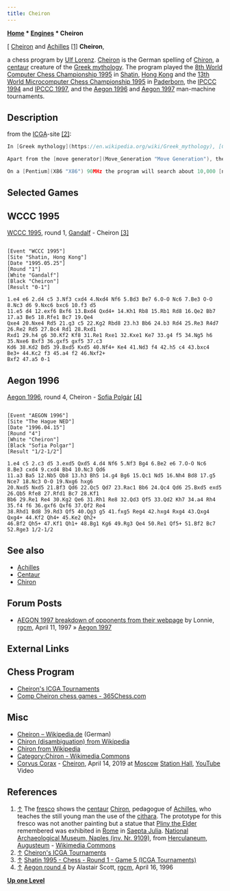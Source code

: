 ```yaml
---
title: Cheiron
---
```

**[Home](Home "Home") * [Engines](Engines "Engines") * Cheiron**

\[ [Cheiron](https://de.wikipedia.org/wiki/Cheiron) and [Achilles](https://en.wikipedia.org/wiki/Achilles) <a id="cite-note-1" href="#cite-ref-1">[1]</a>
**Cheiron**,

a chess program by [Ulf Lorenz](Ulf_Lorenz "Ulf Lorenz"). [Cheiron](https://de.wikipedia.org/wiki/Cheiron) is the German spelling of [Chiron](https://en.wikipedia.org/wiki/Chiron), a [centaur](https://en.wikipedia.org/wiki/Centaur) creature of the [Greek mythology](https://en.wikipedia.org/wiki/Greek_mythology). The program played the [8th World Computer Chess Championship 1995](WCCC_1995 "WCCC 1995") in [Shatin](https://en.wikipedia.org/wiki/Sha_Tin), [Hong Kong](https://en.wikipedia.org/wiki/Hong_Kong) and the [13th World Microcomputer Chess Championship 1995](WMCCC_1995 "WMCCC 1995") in [Paderborn](https://en.wikipedia.org/wiki/Paderborn), the [IPCCC 1994](IPCCC_1994 "IPCCC 1994") and [IPCCC 1997](IPCCC_1997 "IPCCC 1997"), and the [Aegon 1996](Aegon_1996 "Aegon 1996") and [Aegon 1997](Aegon_1997 "Aegon 1997") man-machine tournaments.

## Description

from the [ICGA](ICGA "ICGA")-site <a id="cite-note-2" href="#cite-ref-2">[2]</a>:

```C++
In [Greek mythology](https://en.wikipedia.org/wiki/Greek_mythology), [Cheiron](https://en.wikipedia.org/wiki/Chiron) was the wisest of all [centaurs](https://en.wikipedia.org/wiki/Centaur) and the teacher of many heroes. The program Cheiron is written in [C](C "C"). It is an [alpha-beta](Alpha-Beta "Alpha-Beta") program using most of the known state-of-the-art heuristics including [killer heuristics](Killer_Heuristic "Killer Heuristic"), [transposition table](Transposition_Table "Transposition Table"), [aspiration search](Aspiration_Windows "Aspiration Windows"), plausible [move ordering](Move_Ordering "Move Ordering"), [iterative deepening](Iterative_Deepening "Iterative Deepening"), [selective deepening](Extensions "Extensions") etc. [Null moves](Null_Move_Pruning "Null Move Pruning"), however, are not used. The [quiescence search](Quiescence_Search "Quiescence Search") is quite large and examines some tactical motifs, particularly [mating](Checkmate "Checkmate") and [promotion](Promotions "Promotions") threats. 

```

```C++
Apart from the [move generator](Move_Generation "Move Generation"), the [evaluation function](Evaluation_Function "Evaluation Function") is the most expensive part of the program. It examines the [pawn structure](Pawn_Structure "Pawn Structure"), [king's security](King_Safety "King Safety"), static positions of the pieces, [everlasting knights](Outposts "Outposts") etc. as well as special situations in the [endgame](Endgame "Endgame") (e.g. there are positions when two pawns are more worth than a rook). 

```

```C++
On a [Pentium](X86 "X86") 90MHz the program will search about 10,000 [nodes per second](Nodes_per_Second "Nodes per Second"). Cheiron is more a [positional](Strategy "Strategy") playing than a [tactical](Tactics "Tactics") playing program. Cheiron uses an [opening book](Opening_Book "Opening Book") containing about 12,000 positions to get a good start into the game. Using the [Bednorz-Toennissen test](index.php?title=BT-Test&action=edit&redlink=1 "BT-Test (page does not exist)"), Cheiron has an estimated rating of 2100 ELO on a 50MHz [PC](IBM_PC "IBM PC"). Tournament results against humans supports this number. Originally, the program was developed for [Unix](Unix "Unix") boxes, but a version has been developed with a [graphical interface](GUI "GUI") using [Turbo C](C "C") in a [DOS](MS-DOS "MS-DOS")-[Windows 3.1](Windows "Windows") environment. 

```

## Selected Games

## WCCC 1995

[WCCC 1995](WCCC_1995 "WCCC 1995"), round 1, [Gandalf](Gandalf "Gandalf") - Cheiron <a id="cite-note-3" href="#cite-ref-3">[3]</a>

```

[Event "WCCC 1995"]
[Site "Shatin, Hong Kong"]
[Date "1995.05.25"]
[Round "1"]
[White "Gandalf"]
[Black "Cheiron"]
[Result "0-1"]

1.e4 e6 2.d4 c5 3.Nf3 cxd4 4.Nxd4 Nf6 5.Bd3 Be7 6.O-O Nc6 7.Be3 O-O 8.Nc3 d6 9.Nxc6 bxc6 10.f3 d5 
11.e5 d4 12.exf6 Bxf6 13.Bxd4 Qxd4+ 14.Kh1 Rb8 15.Rb1 Rd8 16.Qe2 Bb7 17.a3 Be5 18.Rfe1 Bc7 19.Qe4 
Qxe4 20.Nxe4 Rd5 21.g3 c5 22.Kg2 Rbd8 23.h3 Bb6 24.b3 Rd4 25.Re3 R4d7 26.Re2 Rd5 27.Bc4 Rd1 28.Rxd1 
Rxd1 29.h4 g6 30.Kf2 Kf8 31.Re1 Rxe1 32.Kxe1 Ke7 33.g4 f5 34.Ng5 h6 35.Nxe6 Bxf3 36.gxf5 gxf5 37.c3 
Kd6 38.Kd2 Bd5 39.Bxd5 Kxd5 40.Nf4+ Ke4 41.Nd3 f4 42.h5 c4 43.bxc4 Be3+ 44.Kc2 f3 45.a4 f2 46.Nxf2+ 
Bxf2 47.a5 0-1 

```

## Aegon 1996

[Aegon 1996](Aegon_1996 "Aegon 1996"), round 4, Cheiron - [Sofia Polgár](https://en.wikipedia.org/wiki/Sofia_Polg%C3%A1r) <a id="cite-note-4" href="#cite-ref-4">[4]</a>

```

[Event "AEGON 1996"]
[Site "The Hague NED"]
[Date "1996.04.15"]
[Round "4"]
[White "Cheiron"]
[Black "Sofia Polgar"]
[Result "1/2-1/2"]

1.e4 c5 2.c3 d5 3.exd5 Qxd5 4.d4 Nf6 5.Nf3 Bg4 6.Be2 e6 7.O-O Nc6 8.Be3 cxd4 9.cxd4 Bb4 10.Nc3 Qd6 
11.a3 Ba5 12.Nb5 Qb8 13.h3 Bh5 14.g4 Bg6 15.Qc1 Nd5 16.Nh4 Bd8 17.g5 Nce7 18.Nc3 O-O 19.Nxg6 hxg6 
20.Nxd5 Nxd5 21.Bf3 Qd6 22.Qc5 Qd7 23.Rac1 Bb6 24.Qc4 Qd6 25.Bxd5 exd5 26.Qb5 Rfe8 27.Rfd1 Bc7 28.Kf1 
Bb6 29.Re1 Re4 30.Kg2 Qe6 31.Rh1 Re8 32.Qd3 Qf5 33.Qd2 Kh7 34.a4 Rh4 35.f4 f6 36.gxf6 Qxf6 37.Qf2 Re4 
38.Rhd1 Bd8 39.Rd3 Qf5 40.Qg3 g5 41.fxg5 Reg4 42.hxg4 Rxg4 43.Qxg4 Qxg4+ 44.Kf2 Qh4+ 45.Ke2 Qh2+ 
46.Bf2 Qh5+ 47.Kf1 Qh1+ 48.Bg1 Kg6 49.Rg3 Qe4 50.Re1 Qf5+ 51.Bf2 Bc7 52.Rge3 1/2-1/2

```

## See also

- [Achilles](Achilles "Achilles")
- [Centaur](Centaur "Centaur")
- [Chiron](Chiron "Chiron")

## Forum Posts

- [AEGON 1997 breakdown of opponents from their webpage](https://groups.google.com/d/msg/rec.games.chess.misc/7fcqu7_2Rr4/WR5IijMqDF0J) by Lonnie, [rgcm](Computer_Chess_Forums "Computer Chess Forums"), April 11, 1997 » [Aegon 1997](Aegon_1997 "Aegon 1997")

## External Links

## Chess Program

- [Cheiron's ICGA Tournaments](https://www.game-ai-forum.org/icga-tournaments/program.php?id=188)
- [Comp Cheiron chess games - 365Chess.com](https://www.365chess.com/players/Comp_Cheiron)

## Misc

- [Cheiron – Wikipedia.de](https://de.wikipedia.org/wiki/Cheiron) (German)
- [Chiron (disambiguation) from Wikipedia](<https://en.wikipedia.org/wiki/Chiron_(disambiguation)>)
- [Chiron from Wikipedia](https://en.wikipedia.org/wiki/Chiron)
- [Category:Chiron - Wikimedia Commons](https://commons.wikimedia.org/wiki/Category:Chiron?uselang=en)
- [Corvus Corax](<https://en.wikipedia.org/wiki/Corvus_Corax_(band)>) - [Cheiron](https://www.discogs.com/de/composition/3ea755eb-36be-4fcb-aee8-dd4714e85497-Cheiron), April 14, 2019 at [Moscow](https://en.wikipedia.org/wiki/Moscow) [Station Hall](https://station-hall.ru/), [YouTube](https://en.wikipedia.org/wiki/YouTube) Video

## References

1. <a id="cite-ref-1" href="#cite-note-1">↑</a> The [fresco](https://en.wikipedia.org/wiki/Fresco) shows the [centaur](https://en.wikipedia.org/wiki/Centaur) [Chiron](https://en.wikipedia.org/wiki/Chiron), pedagogue of [Achilles](https://en.wikipedia.org/wiki/Achilles), who teaches the still young man the use of the [cithara](https://en.wikipedia.org/wiki/Cithara). The prototype for this fresco was not another painting but a statue that [Pliny the Elder](https://en.wikipedia.org/wiki/Pliny_the_Elder) remembered was exhibited in [Rome](https://en.wikipedia.org/wiki/Rome) in [Saepta Julia](https://en.wikipedia.org/wiki/Saepta_Julia). [National Archaeological Museum, Naples (inv. Nr. 9109)](https://en.wikipedia.org/wiki/National_Archaeological_Museum,_Naples), from [Herculaneum](https://en.wikipedia.org/wiki/Herculaneum), [Augusteum](https://en.wikipedia.org/wiki/Augusteum) - [Wikimedia Commons](https://en.wikipedia.org/wiki/Wikimedia_Commons)
1. <a id="cite-ref-2" href="#cite-note-2">↑</a> [Cheiron's ICGA Tournaments](https://www.game-ai-forum.org/icga-tournaments/program.php?id=188)
1. <a id="cite-ref-3" href="#cite-note-3">↑</a> [Shatin 1995 - Chess - Round 1 - Game 5 (ICGA Tournaments)](https://www.game-ai-forum.org/icga-tournaments/round.php?tournament=29&round=1&id=5)
1. <a id="cite-ref-4" href="#cite-note-4">↑</a> [Aegon round 4](https://groups.google.com/d/msg/rec.games.chess.misc/X06MxKpsLJ4/0wuwy6054VEJ) by Alastair Scott, [rgcm](Computer_Chess_Forums "Computer Chess Forums"), April 16, 1996

**[Up one Level](Engines "Engines")**

